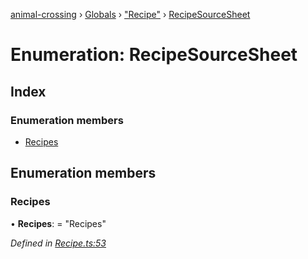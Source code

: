[animal-crossing](../README.md) › [Globals](../globals.md) › ["Recipe"](../modules/_recipe_.md) › [RecipeSourceSheet](_recipe_.recipesourcesheet.md)

# Enumeration: RecipeSourceSheet

## Index

### Enumeration members

* [Recipes](_recipe_.recipesourcesheet.md#recipes)

## Enumeration members

###  Recipes

• **Recipes**: = "Recipes"

*Defined in [Recipe.ts:53](https://github.com/Norviah/animal-crossing/blob/415ee2a/module/types/Recipe.ts#L53)*
